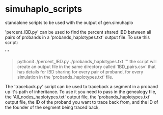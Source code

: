 # simuhaplo_scripts
standalone scripts to be used with the output of gen.simuhaplo 

'percent_IBD.py' can be used to find the percent shared IBD between all pairs of probands in a 'probands_haplotypes.txt' output file. To use this script:

'''
>python3 ./percent_IBD.py ./probands_haplotypes.txt
'''
the script will create an output file in the same directory called 'IBD_pairs.csv' that has details for IBD sharing for every pair of proband, for every simulation in the 'probands_haplotypes.txt' file. 

The 'traceback.py' script can be used to traceback a segment in a proband up it's path of inheritance. To use it you need to pass in the genealogy file, the 'All_nodes_haplotypes.txt' output file, the 'probands_haplotypes.txt' output file, the ID of the proband you want to trace back from, and the ID of the founder of the segment being traced back,

